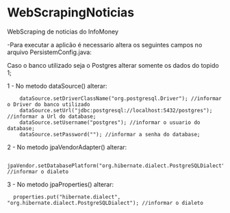 # WebScrapingNoticias
WebScraping de noticias do InfoMoney

-Para executar a aplicão é necessario altera os seguintes campos no arquivo PersistemConfig.java:

 Caso o banco utilizado seja o Postgres alterar somente os dados do topido 1;   
  
  1 - No metodo dataSource() alterar:
  
        dataSource.setDriverClassName("org.postgresql.Driver"); //informar o Driver do banco utilizado
        dataSource.setUrl("jdbc:postgresql://localhost:5432/postgres"); //informar a Url do database;
        dataSource.setUsername("postgres"); //informar o usuario do database;
        dataSource.setPassword(""); //informar a senha do database;
        
   2 - No metodo jpaVendorAdapter() alterar:
   
       jpaVendor.setDatabasePlatform("org.hibernate.dialect.PostgreSQLDialect"); //informar o dialeto
       
   3 - No metodo  jpaProperties() alterar: 
   
      properties.put("hibernate.dialect", "org.hibernate.dialect.PostgreSQLDialect"); //informar o dialeto
